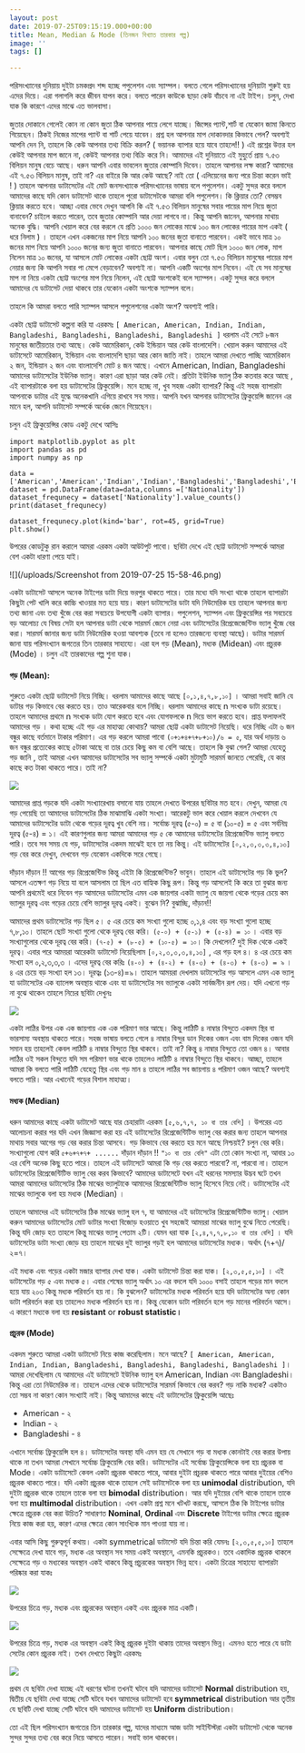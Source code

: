```yaml
---
layout: post
date: 2019-07-25T09:15:19.000+00:00
title: Mean, Median & Mode (তিনজন বিখ্যাত তারকার গল্প)
image: ''
tags: []

---
```

পরিসংখ্যানের দুনিয়ায় দুইটা চমকপ্রদ শব্দ হচ্ছে পপুলেশন এবং স্যাম্পল। বলতে গেলে পরিসংখ্যানের দুনিয়াটা শুরুই হয় এদের দিয়ে। এরা গলাগলি করে জীবন যাপন করে। বলতে পারেন কাউকে ছাড়া কেউ বাঁচবে না এই টাইপ। চলুন, দেখা যাক কি কারণে এদের মাঝে এত ভালবাসা।

জুতার দোকানে গেলেই কোন না কোন জুতা ঠিক আপনার পায়ে লেগে যাচ্ছে। জিন্সের প্যান্ট,শার্ট বা যেকোন জামা কিনতে গিয়েছেন। ঠিকই নিজের মাপের প্যান্ট বা শার্ট পেয়ে যাবেন। প্রশ্ন হল আপনার মাপ দোকানদার কিভাবে পেল? অবশ্যই আপনি দেন নি, তাহলে  কি কেউ আপনার তথ্য বিক্রি করল? ( ভয়ানক ব্যাপার হয়ে যাবে তাহলে!! ) এই প্রশ্নের উত্তর হল কেউই আপনার মাপ জানে না, কেউই আপনার তথ্য বিক্রি করে নি।  আমাদের এই দুনিয়াতে এই মুহুর্তে প্রায় ৭.৫৩ বিলিয়ন মানুষ বেচে আছে। ধরুন আপনি এবার ভাবলেন জুতার কোম্পানি দিবেন। তাহলে আপানর লক্ষ কারা? আমাদের এই ৭.৫৩ বিলিয়ন মানুষ, তাই না? এর বাইরে কি আর কেউ আছে? নাই তো ( এলিয়েনের জন্য পরে চিন্তা করেন ভাই ! ) তাহলে আপনার ডাটাসেটের এই মোট জনসংখ্যাকে পরিসংখ্যানের ভাষায় বলে পপুলেশন। একটু সুন্দর করে বললে আমাদের কাছে যদি কোন ডাটাসেট থাকে তাহলে পুরো ডাটাসেটকে আমরা বলি পপুলেশন। কি ক্লিয়ার তো? বেসম্ভব ক্লিয়ার করতে হবে। আচ্ছা এবার ভেবে দেখুন আপনি কি এই  ৭.৫৩ বিলিয়ন মানুষের সবার পায়ের মাপ নিয়ে জুতা বানাবেন? চাইলে করতে পারেন, তবে জুতার কোম্পানি আর দেয়া লাগবে না। কিন্তু আপনি জানেন, আপনার মাথায় অনেক বুদ্ধি। আপনি খেয়াল করে বের করলে যে প্রতি ১০০০ জন লোকের মাঝে ১০০ জন লোকের পায়ের মাপ একই ( ধরে নিলাম ) । তাহলে এখন একজনের মাপ নিয়ে আপনি ১০০ জনের জুতা বানাতে পারবেন। একই ভাবে  মাত্র ১০ জনের মাপ নিয়ে আপনি ১০০০ জনের জন্য জুতা বানাতে পারবেন। আপনার কাছে মোট ছিল ১০০০ জন লোক, মাপ নিলেন মাত্র ১০ জনের, যা আসলে মোট লোকের একটা ছোট্ট অংশ। এবার বলুন তো ৭.৫৩ বিলিয়ন মানুষের পায়ের মাপ নেয়ার জন্য কি আপনি সবার পা মেপে বেড়াবেন? অবশ্যই না। আপনি একটি অংশের মাপ নিবেন। এই যে সব মানুষের মাপ না নিয়ে একটা ছোট্ট অংশের মাপ নিয়ে নিলেন, এই ছোট্ট অংশকেই বলে স্যাম্পল। একটু সুন্দর করে বললে আমাদের যে ডাটাসেট দেয়া থাকবে তার যেকোন একটা অংশকে স্যাম্পল বলে।

তাহলে কি আমরা বলতে পারি স্যাম্পল আসলে পপুলেশনের একটা অংশ? অবশ্যই পারি।

একটা ছোট্ট ডাটাসেট কল্পনা করি যা এরকমঃ `[ American, American, Indian, Indian, Bangladeshi, Bangladeshi, Bangladeshi, Bangladeshi ]`  ধরলাম এই সেটে ৮জন মানুষের জাতীয়তার তথ্য আছে। কেউ আমেরিকান, কেউ ইন্ডিয়ান আর কেউ বাংলাদেশি। খেয়াল করুন আমাদের এই ডাটাসেটে আমেরিকান, ইন্ডিয়ান এবং বাংলাদেশি ছাড়া আর কোন জাতি নাই। তাহলে আমরা দেখতে পাচ্ছি আমেরিকান ২ জন, ইন্ডিয়ান ২ জন এবং বাংলাদেশি মোট ৪ জন আছে। এখানে American, Indian, Bangladeshi আমাদের ডাটাসেটের ইউনিক ভ্যালু। কারণ এরা ছাড়া আর কেউ নেই। প্রতিটা ইউনিক ভ্যালু ঠিক কতবার করে আছে , এই ব্যাপারটাকে বলা হয় ডাটাসেটের ফ্রিকুয়েন্সি। মনে হচ্ছে না, খুব সহজ একটা ব্যাপার? কিন্তু এই সহজ ব্যাপারটা আপনাকে ডাটার এই যুদ্ধে অনেকখানি এগিয়ে রাখবে সব সময়। আপনি যখন আপনার ডাটাসেটের ফ্রিকুয়েন্সি জানেন এর মানে হল, আপনি ডাটাসেট সম্পর্কে অর্ধেক জেনে গিয়েছেন।

চলুন এই ফ্রিকুয়েন্সির কোড একটু দেখে আসিঃ

    import matplotlib.pyplot as plt
    import pandas as pd
    import numpy as np
    
    data = ['American','American','Indian','Indian','Bangladeshi','Bangladeshi','Bangladeshi','Bangladeshi']
    dataset = pd.DataFrame(data=data,columns =['Nationality'])
    dataset_frequnecy = dataset['Nationality'].value_counts()
    print(dataset_frequnecy)
    
    dataset_frequnecy.plot(kind='bar', rot=45, grid=True)
    plt.show()

উপরের কোডটুকু রান করালে আমরা এরকম একটা আউটপুট পাবো। ছবিটা দেখে এই ছোট্ট ডাটাসেট সম্পর্কে আমরা বেশ একটা ধারণা পেয়ে যাই।

![](/uploads/Screenshot from 2019-07-25 15-58-46.png)

একটা ডাটাসেট আসলে অনেক টাইপের ডাটা দিয়ে ভরপুর থাকতে পারে। তার মধ্যে যদি সংখ্যা থাকে তাহলে ব্যাপারটা কিছুটা পেট খালি করে কাচ্চি খাওয়ার মত হয়ে যায়। কারণ ডাটাসেটের ডাটা যদি নিউমেরিক হয় তাহলে আপনার জন্য তথ্য জানা এবং তথ্য খুঁজে বের করা সবচেয়ে উপযোগী একটা ব্যাপার। পপুলেশন, স্যাম্পল এবং ফ্রিকুয়েন্সির পর সবচেয়ে বড় আলোচ্য যে বিষয় সেটা হল আপনার ডাটা থেকে সারমর্ম জেনে নেয়া এবং ডাটাসেটের রিপ্রেজেজেন্টিভ ভ্যালু খুঁজে বের করা। সারমর্ম জানার জন্য ডাটা নিউমেরিক হওয়া আবশ্যক (তবে না হলেও তারজন্যে ব্যবস্থা আছে)।  ডাটার সারমর্ম জানা যায় পরিসংখ্যান জগতের তিন তারকার সাহায্যে। এরা হল গড় (Mean), মধ্যক (Midean) এবং প্রচুরক (Mode) । চলুন এই তারকাদের গল্প শুনা যাক।

#### গড় (Mean):

শুরুতে একটা ছোট্ট ডাটাসেট নিয়ে নিচ্ছি। ধরলাম আমাদের কাছে আছে `[০,১,৪,৭,৮,১০]` । আমরা সবাই জানি যে ডাটার গড় কিভাবে বের করতে হয়। তাও আরেকবার বলে নিচ্ছি। ধরলাম আমাদের কাছে n সংখ্যক ডাটা রয়েছে। তাহলে আমাদের প্রথমে n সংখ্যক ডাটা যোগ করতে হবে এবং যোগফলকে n দিয়ে ভাগ করতে হবে। প্রাপ্ত ফলাফলই আমাদের গড় । কথা হচ্ছে এই গড় এর মাহাত্ম্য কোথায়? আমরা ছোট্ট একটা ডাটাসেট নিয়েছি। ধরে নিচ্ছি এটা ৬ জন বন্ধুর কাছে বর্তমানে টাকার পরিমাণ। এর গড় করলে আমরা পাবো `(০+১+৪+৭+৮+১০)/৬ = ৫`, যার অর্থ দাড়ায় ৬ জন বন্ধুর প্রত্যেকের কাছে ৫টাকা আছে বা তার চেয়ে কিছু কম বা বেশি আছে। তাহলে কি বুঝা গেল? আমরা যেহেতু গড় জানি , তাই আমরা এখন আমাদের ডাটাসেটের সব ভ্যালু সম্পর্কে একটা মুটামুটি সারমর্ম জানতে পেরেছি, যে কার কাছে কত টাকা থাকতে পারে। তাই না?

![](/uploads/s2m1_mean_center.svg)

আমাদের প্রাপ্ত গড়কে যদি একটা সংখ্যারেখায় বসানো যায় তাহলে দেখতে উপরের ছবিটার মত হবে। দেখুন, আমরা যে গড় পেয়েছি তা আমাদের ডাটাসেটের ঠিক মাঝামাঝি একটা সংখ্যা। আরেকটু ভাল করে খেয়াল করলে দেখবেন যে আমাদের ডাটাসেটের ডাটা থেকে গড়ের দূরত্ব খুব বেশি নয়। সর্বোচ্চ দূরত্ব (৫-০) = ৫ বা (১০-৫) = ৫ এবং সর্বনিম্ন দূরত্ব (৫-৪) =  ১। এই কারণগুলার জন্য আমরা আমাদের গড় ৫ কে আমাদের ডাটাসেটের রিপ্রেজেন্টিভ ভ্যালু বলতে পারি। তবে সব সময় যে গড়, ডাটাসেটের একদম মাঝেই হবে তা নয় কিন্তু। এই ডাটাসেটের  `[০,২,৩,৩,৩,৪,১৩]` গড় বের করে দেখুন, দেখবেন গড় যেকোন একদিকে সরে গেছে।

দাঁড়ান দাঁড়ান !! আগের গড় রিপ্রেজেন্টিভ কিন্তু এইটা কি রিপ্রেজেন্টিভ? ভাবুন। তাহলে এই ডাটাসেটের গড় কি ভুল?  আসলে এতক্ষণ গড় নিয়ে যা বলে আসলাম তা ছিল এত বাহ্যিক কিছু রূপ। কিন্তু গড় আসলেই কি করে তা বুঝার জন্য আপনি প্রথমেই ধরে নিবেন গড় আমাদের ডাটাসেটের এমন এক জায়গার একটা ভ্যালু যে জায়গা থেকে গড়ের চেয়ে কম ভ্যালুর দূরত্ব এবং গড়ের চেয়ে বেশি ভ্যালুর দূরত্ব একই। বুঝেন নি? বুঝাচ্ছি, দাঁড়ান!!

আমাদের প্রথম ডাটাসেটের গড় ছিল ৫। ৫ এর চেয়ে কম সংখ্যা গুলো হচ্ছে ০,১,৪ এবং বড় সংখ্যা গুলো হচ্ছে ৭,৮,১০। তাহলে ছোট সংখ্যা গুলো থেকে দূরত্ব বের করি। `(৫-০) + (৫-১) + (৫-৪) = ১০` । এবার বড় সংখ্যাগুলোর থেকে দূরত্ব বের করি। `(৭-৫) + (৮-৫) + (১০-৫) = ১০`। কি দেখলেন? দুই দিক থেকে একই দূরত্ব। এবার পরে আময়রা আরেকটা ডাটাসেট নিয়েছিলাম `[০,২,৩,৩,৩,৪,১৩]` , এর গড় হল ৪। ৪ এর চেয়ে কম সংখ্যা হল ০,২,৩,৩,৩ । এদের দূরত্ব বের করিঃ `(৪-০) + (৪-২) + (৪-৩) + (৪-৩) + (৪-৩) = ৯` । ৪ এর চেয়ে বড় সংখ্যা হল ১৩। দূরত্বঃ (১৩-৪)=৯। তাহলে আময়রা দেখলাম ডাটাসেটের গড় আসলে এমন এক ভ্যালু যা ডাটাসেটের এক ব্যালেন্স অবস্থায় থাকে এবং যা ডাটাসেটের সব ভ্যালুকে একটা সার্বজনীন রূপ দেয়। যদি এখনো গড় না বুঝে থাকেন তাহলে নিচের ছবিটা দেখুনঃ

![](/uploads/s2m1_mean_balance_point.svg)

একটা লাঠির উপর এক এক জায়গায় এক এক পরিমাণ ভার আছে। কিন্তু লাঠিটি ৪ নাম্বার বিন্দুতে একদম স্থির বা ভারসাম্য অবস্থায় থাকতে পারে। সহজ ভাষায় বলতে গেলে ৪ নাম্বার বিন্দুর ডান দিকের ওজন এবং বাম দিকের ওজন যদি সমান হয় তাহলেই কেবল লাঠিটি ৪ নাম্বার বিন্দুতে স্থির থাকবে। তাই না? কিন্তু ৪ নাম্বার বিন্দুতে তো ওজন ৪। আবার লাঠির ওই সকল বিন্দুতে যদি সম পরিমাণ ভার থাকে তাহলেও লাঠিটি ৪ নাম্বার বিন্দুতে স্থির থাকবে। আচ্ছা, তাহলে আমরা কি বলতে পারি লাঠিটি যেহেতু স্থির এবং গড় মান ৪ তাহলে লাঠির সব জায়গায় ৪ পরিমাণ ওজন আছে? অবশ্যই বলতে পারি। আর এখানেই গড়ের বিশাল মাহাত্ম্য।

#### মধ্যক (Median)

ধরুন আমাদের কাছে একটা ডাটাসেট আছে যার চেহারাটা এরকম `[৫,৬,৭,৭, ১০ বা তার বেশি]` । উপরের এত আলোচনা করার পর যদি এখন জিজ্ঞাসা করা হয় এই ডাটাসেটের রিপ্রেজেন্টিটিভ ভ্যালু বের করার জন্য তাহলে আপনার মাথায় সবার আগের গড় বের করার চিন্তা আসবে। গড় কিভাবে বের করতে হয় মনে আছে নিশ্চয়ই? চলুন বের করি। সংখ্যাগুলো যোগ করি `৫+৬+৭+৭+ ......` দাঁড়ান দাঁড়ান !! `"১০ বা তার বেশি"` এটা তো কোন সংখ্যা না, আবার ১০ এর বেশি অনেক কিছু হতে পারে। তাহলে এই ডাটাসেটে আমরা কি গড় বের করতে পারবো? না, পারবো না। তাহলে  ডাটাসেটের রিপ্রেজেন্টিটিভ ভ্যালু বের করব কিভাবে? আমাদের ডাটাসেটে যখন এই ধরনের সমস্যার উদ্ভব ঘটে তখন আমরা আমাদের ডাটাসেটের ঠিক মাঝের ভ্যালুটাকে আমাদের রিপ্রেজেন্টিটিভ ভ্যালু হিসেবে নিয়ে নেই। ডাটাসেটের এই মাঝের ভ্যালুকে বলা হয় মধ্যক (Median) ।

তাহলে আমাদের এই ডাটাসেটের ঠিক মাঝের ভ্যালু হল ৭, যা আমাদের এই ডাটাসেটের রিপ্রেজেন্টিটিভ ভ্যালু। খেয়াল করুন আমাদের ডাটাসেটের মোট ডাটার সংখ্যা বিজোড় হওয়াতে খুব সহজেই আময়রা মাঝের ভ্যালু বুঝে নিতে পেরেছি। কিন্তু যদি জোড় হত তাহলে কিন্তু মাঝের ভ্যালু পেতাম ২টি। যেমন ধরা যাক `[২,৪,৭,৭,৮,১০ বা তার বেশি]` । যদি ডাটাসেটের ডাটা সংখ্যা জোড় হয় তাহলে মাঝের দুই ভ্যালুর গড়ই হল আমাদের ডাটাসেটের মধ্যক। অর্থাৎ (৭+৭)/২=৭।

এই মধ্যক এবং গড়ের একটা মজার ব্যাপার দেখা যাক। একটা ডাটাসেট চিন্তা করা যাক। `[২,৩,৫,৫,১০]` । এই ডাটাসেটের গড় ৫ এবং মধ্যক ৫। এবার শেষের ভ্যালু অর্থাৎ ১০ এর বদলে যদি ১০০০ বসাই তাহলে গড়ের মান বদলে হয়ে যায় ২০৩ কিন্তু মধ্যক পরিবর্তন হয় না। কি বুঝলেন? ডাটাসেটের মধ্যক পরিবর্তন হয়ে যদি ডাটাসেটের অন্য কোন ডাটা পরিবর্তন করা হয় তাহলেও মধ্যক পরিবর্তন হয় না। কিন্তু যেকোন ডাটা পরিবর্তন হলে গড় মানের পরিবর্তন আসে। এ কারণে মধ্যকে বলা হয় **resistant** or **robust statistic।**

#### প্রচুরক  (Mode)

একদম শুরুতে আমরা একটা ডাটাসেট নিয়ে কাজ করেছিলাম। মনে আছে? `[ American, American, Indian, Indian, Bangladeshi, Bangladeshi, Bangladeshi, Bangladeshi ]`। আমরা দেখেছিলাম যে আমাদের এই ডাটাসেটে ইউনিক ভ্যালু হল American, Indian এবং Bangladeshi। কিন্তু এরা তো নিউমেরিক না। তাহলে এদের থেকে ডাটাসেটের সারমর্ম কিভাবে বের করব? গড় নাকি মধ্যক? একটাও তো সম্ভব না কারণ কোন সংখ্যাই নাই। কিন্তু আমাদের কাছে এই ডাটাসেটের ফ্রিকুয়েন্সি আছেঃ

* American - ২ 
*  Indian - ২ 
* Bangladeshi - ৪

এখানে সর্বোচ্চ ফ্রিকুয়েন্সি হল ৪। ডাটাসেটের অবস্থা যদি এমন হয় যে সেখানে গড় বা মধ্যক কোনটাই বের করার উপায় থাকে না তখন আমরা সেখানে সর্বোচ্চ ফ্রিকুয়েন্সি বের করি। ডাটাসেটের এই সর্বোচ্চ ফ্রিকুয়েন্সিকে বলা হয় প্রচুরক বা Mode। একটা ডাটাসেটে কেবল একটা প্রচুরক থাকতে পারে, আবার দুইটা প্রচুরক থাকতে পারে আবার দুইয়ের বেশিও প্রচুরক থাকতে পারে। যদি একটা প্রচুরক থাকে তাহলে সেই ডাটাসেটকে বলা হয় **unimodal** distribution, যদি দুইটা প্রচুরক থাকে তাহলে তাকে বলা হয় **bimodal** distribution। আর যদি দুইয়ের বেশি থাকে তাহলে তাকে বলা হয় **multimodal** distribution। এখন একটা প্রশ্ন মনে খটখট করছে, আসলে ঠিক কি টাইপের ডাটার ক্ষেত্রে প্রচুরক বের করা উচিত? সাধারণত **Nominal**, **Ordinal** এবং **Discrete** টাইপের ডাটার ক্ষেত্রে প্রচুরক নিয়ে কাজ করা হয়, কারণ এদের ক্ষেত্রে কোন সাংখ্যিক মান পাওয়া যায় না।

এবার আসি কিছু গুরুত্বপূর্ন কথায়। একটা symmetrical ডাটাসেট যদি চিন্তা করি যেমনঃ `[২,৩,৫,৫,১০]` তাহলে সেক্ষেত্রে দেখা যাবে গড়, মধ্যক এর অবস্থান সব সময় একই অবস্থানে, এমনকি প্রচুরকও। তবে একাদিক প্রচুরক থাকলে সেক্ষেত্রে গড় ও মধ্যকের অবস্থান একই থাকবে কিন্তু প্রচুরকের অবস্থান ভিন্ন হবে। একটা চিত্রের সাহায্যে ব্যাপারটা পরিষ্কার করা যাকঃ

![](/uploads/s2m3_normal.svg)

উপরের চিত্রে গড়, মধ্যক এবং প্রচুরকের অবস্থান একই এবং প্রচুরক মাত্র একটি।

![](/uploads/s2m3_two_modes.svg)

উপরের চিত্রে গড়, মধ্যক এর অবস্থান একই কিন্তু প্রচুরক দুইটা থাকায় তাদের অবস্থান ভিন্ন। এমনও হতে পারে যে ডাটা সেটের কোন প্রচুরক নাই। তখন দেখতে কিছুটা এরকমঃ

![](/uploads/s2m3_uniform.svg)

প্রথম যে ছবিটা দেখা যাচ্ছে এই ধরণের ঘটনা তখনই ঘটবে যদি আমাদের ডাটাসেট **Normal** distribution হয়, দ্বিতীয় যে ছবিটা দেখা যাচ্ছে সেটি ঘটবে যখন আমাদের ডাটাসেট হবে  **symmetrical** distribution আর তৃতীয় যে ছবিটি দেখা যাচ্ছে সেটি ঘটবে যদি আমাদের ডাটাসেট হয় **Uniform** distribution।

তো এই ছিল পরিসংখ্যান জগতের তিন তারকার গল্প, যাদের মাধ্যমে আজ ডাটা সাইন্টিস্টরা একটা ডাটাসেট থেকে অনেক সুন্দর সুন্দর তথ্য বের করে নিয়ে আসতে পারেন। সবাই ভাল থাকবেন।